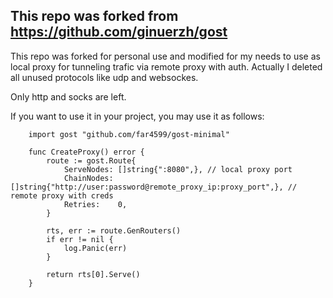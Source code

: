 ## This repo was forked from https://github.com/ginuerzh/gost 

This repo was forked for personal use and modified for my needs to use as local proxy for tunneling trafic via remote proxy with auth. Actually I deleted all unused protocols like udp and websockes.

Only http and socks are left.

If you want to use it in your project, you may use it as follows:

```golang
    import gost "github.com/far4599/gost-minimal"

    func CreateProxy() error {
        route := gost.Route{
            ServeNodes: []string{":8080",}, // local proxy port
            ChainNodes: []string{"http://user:password@remote_proxy_ip:proxy_port",}, // remote proxy with creds
            Retries:    0,
        }
    
        rts, err := route.GenRouters()
        if err != nil {
            log.Panic(err)
        }
    
        return rts[0].Serve()
    }
```
